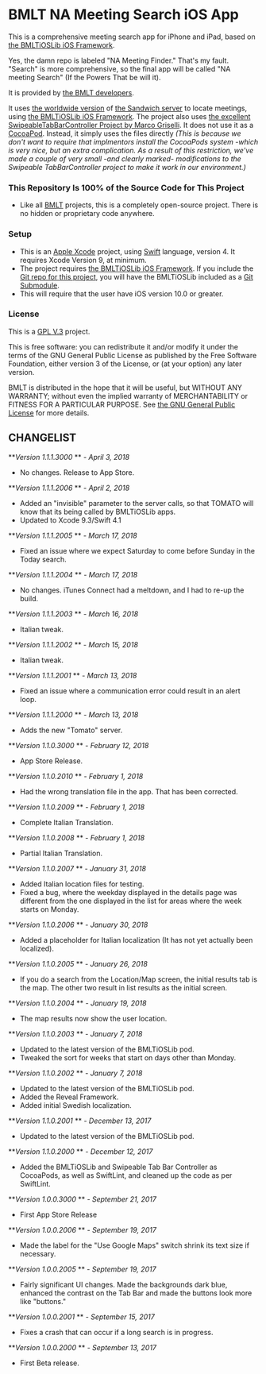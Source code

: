 # BMLT NA Meeting Search iOS App #

This is a comprehensive meeting search app for iPhone and iPad, based on [the BMLTiOSLib iOS Framework](https://bmlt.magshare.net/specific-topics/bmltioslib/).

Yes, the damn repo is labeled "NA Meeting Finder." That's my fault. "Search" is more comprehensive, so the final app will be called "NA meeting Search" (If the Powers That be will it).

It is provided by [the BMLT developers](https://bmlt.magshare.net).

It uses [the worldwide version](https://na-bmlt.org/_/sandwich/) of [the Sandwich server](http://archsearch.org/sandwich/) to locate meetings, using [the BMLTiOSLib iOS Framework](https://bmlt.magshare.net/specific-topics/bmltioslib/).
The project also uses [the excellent SwipeableTabBarController Project by Marco Griselli](https://github.com/marcosgriselli/SwipeableTabBarController). It does not use it as a [CocoaPod](https://cocoapods.org). Instead, it simply uses the files directly _(This is because we don't want to require that implmentors install the CocoaPods system -which is very nice, but an extra complication. As a result of this restriction, we've made a couple of very small -and clearly marked- modifications to the Swipeable TabBarController project to make it work in our environment.)_

### This Repository Is 100% of the Source Code for This Project ###

* Like all [BMLT](https://bmlt.magshare.net)  projects, this is a completely open-source project. There is no hidden or proprietary code anywhere.

### Setup ###

* This is an [Apple Xcode](https://developer.apple.com/xcode/) project, using [Swift](https://developer.apple.com/swift/) language, version 4. It requires Xcode Version 9, at minimum.
* The project requires [the BMLTiOSLib iOS Framework](https://bmlt.magshare.net/specific-topics/bmltioslib/). If you include the [Git repo for this project](https://bitbucket.org/bmlt/bmlt-na-meeting-finder), you will have the BMLTiOSLib included as a [Git Submodule](https://git-scm.com/book/en/v2/Git-Tools-Submodules).
* This will require that the user have iOS version 10.0 or greater.

### License ###

This is a [GPL V.3](https://gnu.org) project.

This is free software: you can redistribute it and/or modify it under the terms of the GNU General Public License as published by the Free Software Foundation, either version 3 of the License, or (at your option) any later version.

BMLT is distributed in the hope that it will be useful, but WITHOUT ANY WARRANTY; without even the implied warranty of MERCHANTABILITY or FITNESS FOR A PARTICULAR PURPOSE.  See [the GNU General Public License](https://www.gnu.org/licenses/licenses.html#GPL) for more details.

## CHANGELIST ##

***Version 1.1.1.3000* ** *- April 3, 2018*

- No changes. Release to App Store.

***Version 1.1.1.2006* ** *- April 2, 2018*

- Added an "invisible" parameter to the server calls, so that TOMATO will know that its being called by BMLTiOSLib apps.
- Updated to Xcode 9.3/Swift 4.1

***Version 1.1.1.2005* ** *- March 17, 2018*

- Fixed an issue where we expect Saturday to come before Sunday in the Today search.

***Version 1.1.1.2004* ** *- March 17, 2018*

- No changes. iTunes Connect had a meltdown, and I had to re-up the build.

***Version 1.1.1.2003* ** *- March 16, 2018*

- Italian tweak.

***Version 1.1.1.2002* ** *- March 15, 2018*

- Italian tweak.

***Version 1.1.1.2001* ** *- March 13, 2018*

- Fixed an issue where a communication error could result in an alert loop.

***Version 1.1.1.2000* ** *- March 13, 2018*

- Adds the new "Tomato" server.

***Version 1.1.0.3000* ** *- February 12, 2018*

- App Store Release.

***Version 1.1.0.2010* ** *- February 1, 2018*

- Had the wrong translation file in the app. That has been corrected.

***Version 1.1.0.2009* ** *- February 1, 2018*

- Complete Italian Translation.

***Version 1.1.0.2008* ** *- February 1, 2018*

- Partial Italian Translation.

***Version 1.1.0.2007* ** *- January 31, 2018*

- Added Italian location files for testing.
- Fixed a bug, where the weekday displayed in the details page was different from the one displayed in the list for areas where the week starts on Monday.

***Version 1.1.0.2006* ** *- January 30, 2018*

- Added a placeholder for Italian localization (It has not yet actually been localized).

***Version 1.1.0.2005* ** *- January 26, 2018*

- If you do a search from the Location/Map screen, the initial results tab is the map. The other two result in list results as the initial screen.

***Version 1.1.0.2004* ** *- January 19, 2018*

- The map results now show the user location.

***Version 1.1.0.2003* ** *- January 7, 2018*

- Updated to the latest version of the BMLTiOSLib pod.
- Tweaked the sort for weeks that start on days other than Monday.

***Version 1.1.0.2002* ** *- January 7, 2018*

- Updated to the latest version of the BMLTiOSLib pod.
- Added the Reveal Framework.
- Added initial Swedish localization.

***Version 1.1.0.2001* ** *- December 13, 2017*

- Updated to the latest version of the BMLTiOSLib pod.

***Version 1.1.0.2000* ** *- December 12, 2017*

- Added the BMLTiOSLib and Swipeable Tab Bar Controller as CocoaPods, as well as SwiftLint, and cleaned up the code as per SwiftLint.

***Version 1.0.0.3000* ** *- September 21, 2017*

- First App Store Release

***Version 1.0.0.2006* ** *- September 19, 2017*

- Made the label for the "Use Google Maps" switch shrink its text size if necessary.

***Version 1.0.0.2005* ** *- September 19, 2017*

- Fairly significant UI changes. Made the backgrounds dark blue, enhanced the contrast on the Tab Bar and made the buttons look more like "buttons."

***Version 1.0.0.2001* ** *- September 15, 2017*

- Fixes a crash that can occur if a long search is in progress.

***Version 1.0.0.2000* ** *- September 13, 2017*

- First Beta release.

